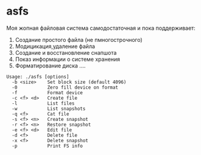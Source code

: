 # asfs

Моя жопная файловая система самодостаточная и пока поддерживает:
1) Создание простого файла (не пмногострочного)
2) Модицикация,удаление файла
3) Создание и восстановление снапшота
4) Показ информации о системе хранения
5) Форматирование диска
....
```
Usage: ./asfs [options]
  -b <size>    Set block size (default 4096)
  -0           Zero fill device on format
  -f           Format device
  -c <f> <d>   Create file
  -l           List files
  -w           List snapshots
  -q <f>       Cat file
  -s <f> <n>   Create snapshot
  -r <f> <n>   Restore snapshot
  -e <f> <d>   Edit file
  -d <f>       Delete file
  -x <f>       Delete snapshot
  -p           Print FS info
```
